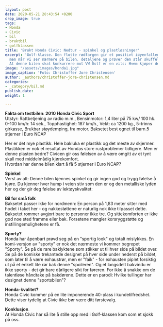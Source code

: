 ```yaml
---
layout: post
date: 2020-05-21 20:43:54 +0200
crop_image: true
tags:
- Honda
- Civic
- bil
- bruktbil
- golfklassen
title: 'Brukt Honda Civic: Nedtur - spinkel og plastløsninger'
excerpt: 'Golf-klasse. Den flotte rødfargen gir et positivt iøyenfallende førsteinntrykk,
  men når vi ser nærmere på bilen, detaljene og prøver den står skuffelsene i kø.
  At denne bilen skal konkurrere mot VW Golf er en vits: Hvem kjøper dette røklet?'
image: "/assets/images/honda1.jpg"
image_caption: 'Foto: Christoffer Jore Christensen'
author: _authors/christoffer-jore-christensen.md
categories:
- _category/bil.md
publish_date: 
weight: 1

---
```

**Fakta om testbilen: 2010 Honda Civic Sport**  
Utstyr: Rattbetjening av radio m.m., Bensinmotor: 1,4 liter på 75 kw/ 100 hk.  
0-100 km/h: 14 sek., Topphastighet: 187 km/h., Vekt: ca 1200 kg., 5-trinns girkasse, Brukbar støydemping, fra motor. Baksetet best egnet til barn.5 stjerner i Euro NCAP

Her er det mye plastikk. Hele bakluka er plastikk og det meste av skjermer. Plastikken er nok et resultat av Hondas store rustproblemer tidligere. Men er denne plasten bedre? Civicen gir oss følelsen av å være omgitt av et tynt skall med middelmådig kjørekomfort.  
Hvordan har denne bilen klart å få 5 stjerner i Euro NCAP?

**Spinkel**  
Verst av alt: Denne bilen kjennes spinkel og gir ingen god og trygg følelse å kjøre. Du kjenner hver hump i veien stiv som den er og den metalliske lyden her og der gir deg følelse av lektøyskvalitet:

**Bil for små folk**  
Baksetet passer ikke for nordmenn: En person på 1,83 meter sitter med hodet i taket her - og nakkestøttene er naturlig nok ikke tilpasset dette. Baksetet rommer avgjort bare to personer ikke tre. Og sittekomforten er ikke god noe sted framme eller bak. Forsetene mangler korsryggstøtte og instillingemulighetene er få.

**Sporty?**  
Honda har åpenbart prøvd seg på en "sportig look" og totalt mislykkes. En komi-versjon av "sporty" er nok det nærmeste vi kommer begrepet "Sporty". Se på de rare baklyktene som stikker ut til hver side på bildet over. Se på de komiske trekantede designet på hver side under nederst på bildet, som later til å være exhaustrør, men er "faik" - for exhausten piplet forsiktig ut på et enkelt lite rør bak denne "spoileren". Og et langsdelt bakvindu er ikke sporty - det gir bare dårligere sikt for føreren. For ikke å snakke om de talentløse håndtake på bakdørene. Dette er en parodi: Hvilke tullinger har designet denne "sportsbilen"?

**Honda-kvalitet?**  
Honda Civic kommer på en lite imponerende 40-plass i kundetilfredshet. Dette viser tydelig at Civic ikke bør være ditt førstevalg. 

**Konklusjon**.  
 At Honda Civic har så lite å stille opp med i Golf-klassen kom som et sjokk på oss.